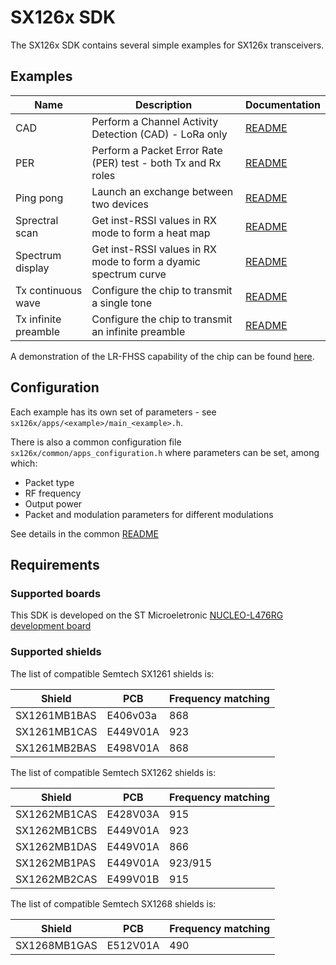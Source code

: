 # SX126x SDK

The SX126x SDK contains several simple examples for SX126x transceivers.

## Examples

| Name                 | Description                                                     | Documentation                                 |
| -------------------- | --------------------------------------------------------------- | --------------------------------------------- |
| CAD                  | Perform a Channel Activity Detection (CAD) - LoRa only          | [README](sx126x/apps/cad/README.md)                  |
| PER                  | Perform a Packet Error Rate (PER) test - both Tx and Rx roles   | [README](sx126x/apps/per/README.md)                  |
| Ping pong            | Launch an exchange between two devices                          | [README](sx126x/apps/ping_pong/README.md)            |
| Sprectral scan       | Get inst-RSSI values in RX mode to form a heat map              | [README](sx126x/apps/spectral_scan/README.md)        |
| Spectrum display     | Get inst-RSSI values in RX mode to form a dyamic spectrum curve | [README](sx126x/apps/spectrum_display/README.md)     |
| Tx continuous wave   | Configure the chip to transmit a single tone                    | [README](sx126x/apps/tx_cw/README.md)                |
| Tx infinite preamble | Configure the chip to transmit an infinite preamble             | [README](sx126x/apps/tx_infinite_preamble/README.md) |

A demonstration of the LR-FHSS capability of the chip can be found [here](https://github.com/Lora-net/SWDM001).

## Configuration

Each example has its own set of parameters - see `sx126x/apps/<example>/main_<example>.h`.

There is also a common configuration file `sx126x/common/apps_configuration.h` where parameters can be set, among which:

* Packet type
* RF frequency
* Output power
* Packet and modulation parameters for different modulations

See details in the common [README](sx126x/common/README.md)

## Requirements

### Supported boards

This SDK is developed on the ST Microeletronic [NUCLEO-L476RG development board](https://www.st.com/en/evaluation-tools/nucleo-l476rg.html)

### Supported shields

The list of compatible Semtech SX1261 shields is:

|    Shield    |   PCB    | Frequency matching |
| ------------ | -------- | ------------------ |
| SX1261MB1BAS | E406v03a |        868         |
| SX1261MB1CAS | E449V01A |        923         |
| SX1261MB2BAS | E498V01A |        868         |

The list of compatible Semtech SX1262 shields is:

|    Shield    |   PCB    | Frequency matching |
| ------------ | -------- | ------------------ |
| SX1262MB1CAS | E428V03A |        915         |
| SX1262MB1CBS | E449V01A |        923         |
| SX1262MB1DAS | E449V01A |        866         |
| SX1262MB1PAS | E449V01A |      923/915       |
| SX1262MB2CAS | E499V01B |        915         |

The list of compatible Semtech SX1268 shields is:

|    Shield    |   PCB    | Frequency matching |
| ------------ | -------- | ------------------ |
| SX1268MB1GAS | E512V01A |        490         |

